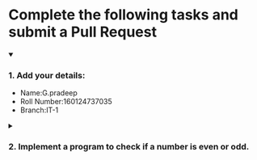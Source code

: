 # Complete the following tasks and submit a Pull Request
<details open>
<summary><h3>1. Add your details: </h3></summary>
<ul>
  <li> Name:G.pradeep </li>
  <li> Roll Number:160124737035 </li>
  <li> Branch:IT-1 </li>
</ul>
</details>
<details>
<summary><h3> 2. Implement a program to check if a number is even or odd. </h3></summary>
<ul>
  <li> Create a new file in the repository and add your code. </li>
  <li> Use any programming language of your choice. </li>
</ul>
</details>
